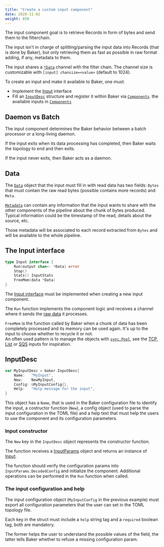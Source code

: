 ```yaml
---
title: "Create a custom input component"
date: 2020-11-02
weight: 650
---
```

The input component goal is to retrieve Records in form of bytes and send them to the filterchain.

The input isn't in charge of splitting/parsing the input data into Records (that is done by Baker),
but only retrieving them as fast as possible in raw format adding, if any, metadata to them.

The input shares a [`*Data`](https://pkg.go.dev/github.com/AdRoll/baker#Data) channel with the
filter chain. The channel size is customizable with `[input] chansize=<value>` (default to 1024).

To create an input and make it available to Baker, one must:

* Implement the [Input](https://pkg.go.dev/github.com/AdRoll/baker#Input) interface
* Fill an [`InputDesc`](https://pkg.go.dev/github.com/AdRoll/baker#InputDesc) structure and register it
within Baker via [`Components`](https://pkg.go.dev/github.com/AdRoll/baker#Components).
the available inputs in [`Components`](https://pkg.go.dev/github.com/AdRoll/baker#Components)

## Daemon vs Batch

The input component determines the Baker behavior between a batch processor or a long-living daemon.

If the input exits when its data processing has completed, then Baker waits the topology to end
and then exits.

If the input never exits, then Baker acts as a daemon.

## Data

The [`Data`](https://pkg.go.dev/github.com/AdRoll/baker#Data) object that the input must fill in
with read data has two fields: `Bytes` that must contain the raw read bytes (possible contains
more records) and `Meta`.

[`Metadata`](https://pkg.go.dev/github.com/AdRoll/baker#Metadata) can contain any information
that the input wants to share with the other components of the pipeline about the chunk of bytes
produced.  
Typical information could be the timestamp of the read, details about the source, etc. 

Those metadata will be associated to each record extracted from `Bytes` and will be available
to the whole pipeline.

## The Input interface

```go
type Input interface {
	Run(output chan<- *Data) error
	Stop()
	Stats() InputStats
	FreeMem(data *Data)
}
```

The [Input interface](https://pkg.go.dev/github.com/AdRoll/baker#Input) must be implemented when
creating a new input component.

The `Run` function implements the component logic and receives a channel where it sends the
[raw data](https://pkg.go.dev/github.com/AdRoll/baker#Data) it processes.

`FreeMem` is the function called by Baker when a chunk of data has been completely processed and
its memory can be used again. It's up to the input to choose whether to recycle it or not.  
An often used pattern is to manage the objects with [`sync.Pool`](https://golang.org/pkg/sync/#Pool),
see the [TCP](https://github.com/AdRoll/baker/blob/main/input/tcp.go),
[List](https://github.com/AdRoll/baker/blob/main/input/list.go) or
[SQS](https://github.com/AdRoll/baker/blob/main/input/sqs.go) inputs for inspiration.

## InputDesc

```go
var MyInputDesc = baker.InputDesc{
	Name:   "MyInput",
	New:    NewMyInput,
	Config: &MyInputConfig{},
	Help:   "Help message for the input",
}
```

This object has a `Name`, that is used in the Baker configuration file to identify the input,
a costructor function (`New`), a config object (used to parse the input configuration in the
TOML file) and a help text that must help the users to use the component and its configuration
parameters.

### Input constructor

The `New` key in the `InputDesc` object represents the constructor function.

The function receives a [InputParams](https://pkg.go.dev/github.com/AdRoll/baker#InputParams)
object and returns an instance of [Input](https://pkg.go.dev/github.com/AdRoll/baker#Input).

The function should verify the configuration params into `InputParams.DecodedConfig` and initialize
the component. Additional operations can be performed in the `Run` function when called.

### The input configuration and help

The input configuration object (`MyInputConfig` in the previous example) must export all
configuration parameters that the user can set in the TOML topology file.

Each key in the struct must include a `help` string tag and a `required` boolean tag, both are
mandatory.

The former helps the user to understand the possible values of the field, the latter tells Baker
whether to refuse a missing configuration param.

